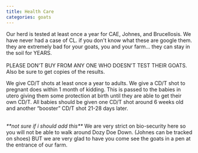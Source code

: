 ```yaml
---
title: Health Care
categories: goats
---
```

Our herd is tested at least once a year for CAE, Johnes, and Brucellosis. We have never had a case of CL. if you don't know what these are google them. they are extremely bad for your goats, you and your farm... they can stay in the soil for YEARS. \
\
PLEASE DON'T BUY FROM ANY ONE WHO DOESN'T TEST THEIR GOATS. Also be sure to get copies of the results.

We give CD/T shots at least once a year to adults. We give a CD/T shot to pregnant does within 1 month of kidding. This is passed to the babies in utero giving them some protection at birth until they are able to get their own CD/T. All babies should be given one CD/T shot around 6 weeks old and another “booster” CD/T shot 21-28 days later.

\
_\*\*not sure if i should add this\*\*_ We are very strict on bio-security here so you will not be able to walk around Dozy Doe Down. (Johnes can be tracked on shoes) BUT we are very glad to have you come see the goats in a pen at the entrance of our farm.

